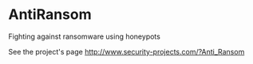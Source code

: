 # AntiRansom
Fighting against ransomware using honeypots

See the project's page http://www.security-projects.com/?Anti_Ransom
